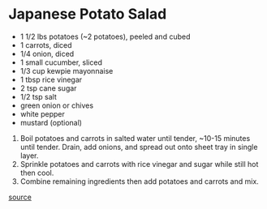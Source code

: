 # Japanese Potato Salad


* 1 1/2 lbs potatoes (~2 potatoes), peeled and cubed
* 1 carrots, diced
* 1/4 onion, diced
* 1 small cucumber, sliced
* 1/3 cup kewpie mayonnaise
* 1 tbsp rice vinegar
* 2 tsp cane sugar
* 1/2 tsp salt
* green onion or chives
* white pepper
* mustard (optional)

1. Boil potatoes and carrots in salted water until tender, ~10-15 minutes until tender. Drain, add onions, and spread out onto sheet tray in single layer.
1. Sprinkle potatoes and carrots with rice vinegar and sugar while still hot then cool.
1. Combine remaining ingredients then add potatoes and carrots and mix.

[source](https://norecipes.com/japanese-potato-salad/)

